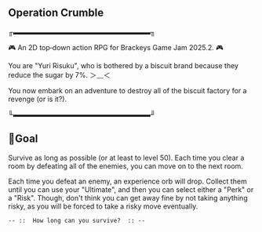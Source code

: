 ## Operation Crumble

╓▬▬▬▬▬▬▬▬▬▬▬▬▬▬▬▬▬▬▬▬╖

🎮 An 2D top‑down action RPG for Brackeys Game Jam 2025.2. 🎮

You are "Yuri Risuku", who is bothered by a biscuit brand because they reduce the sugar by 7%.  ＞﹏＜

You now embark on an adventure to destroy all of the biscuit factory for a revenge (or is it?).

╙▬▬▬▬▬▬▬▬▬▬▬▬▬▬▬▬▬▬▬▬╜

## 🎯Goal

Survive as long as possible (or at least to level 50). Each time you clear a room by defeating all of the enemies, you can move on to the next room.

Each time you defeat an enemy, an experience orb will drop. Collect them until you can use your "Ultimate", and then you can select either a "Perk" or a "Risk". Though, don't think you can get away fine by not taking anything risky, as you will be forced to take a risky move eventually.

```-- ::  How long can you survive?  :: --```
